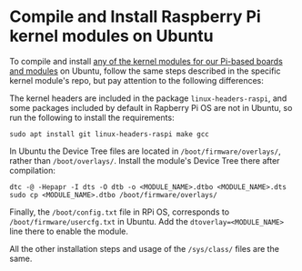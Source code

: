 # Compile and Install Raspberry Pi kernel modules on Ubuntu

To compile and install [any of the kernel modules for our Pi-based boards and modules](https://github.com/orgs/sfera-labs/repositories?q=kernel-module) on Ubuntu, follow the same steps described in the specific kernel module's repo, but pay attention to the following differences:

The kernel headers are included in the package `linux-headers-raspi`, and some packages included by default in Rapberry Pi OS are not in Ubuntu, so run the following to install the requirements:

    sudo apt install git linux-headers-raspi make gcc

In Ubuntu the Device Tree files are located in `/boot/firmware/overlays/`, rather than `/boot/overlays/`. Install the module's Device Tree there after compilation:

    dtc -@ -Hepapr -I dts -O dtb -o <MODULE_NAME>.dtbo <MODULE_NAME>.dts
    sudo cp <MODULE_NAME>.dtbo /boot/firmware/overlays/

Finally, the `/boot/config.txt` file in RPi OS, corresponds to `/boot/firmware/usercfg.txt` in Ubuntu. Add the `dtoverlay=<MODULE_NAME>` line there to enable the module.

All the other installation steps and usage of the `/sys/class/` files are the same.
